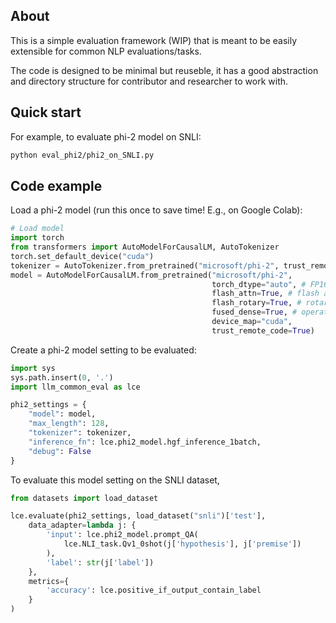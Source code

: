 ## About
This is a simple evaluation framework (WIP) that is meant to be easily extensible for common NLP evaluations/tasks.

The code is designed to be minimal but reuseble, it has a good abstraction and directory structure for contributor and researcher to work with.  

## Quick start
For example, to evaluate phi-2 model on SNLI:
```sh
python eval_phi2/phi2_on_SNLI.py
```

## Code example
Load a phi-2 model (run this once to save time! E.g., on Google Colab):
```py
# Load model
import torch
from transformers import AutoModelForCausalLM, AutoTokenizer
torch.set_default_device("cuda")
tokenizer = AutoTokenizer.from_pretrained("microsoft/phi-2", trust_remote_code=True)
model = AutoModelForCausalLM.from_pretrained("microsoft/phi-2",
                                             torch_dtype="auto", # FP16
                                             flash_attn=True, # flash attention
                                             flash_rotary=True, # rotary embedding w/ flash_attn
                                             fused_dense=True, # operation fusion
                                             device_map="cuda",
                                             trust_remote_code=True)

```

Create a phi-2 model setting to be evaluated:
```py
import sys
sys.path.insert(0, '.')
import llm_common_eval as lce

phi2_settings = {
    "model": model,
    "max_length": 128,
    "tokenizer": tokenizer,
    "inference_fn": lce.phi2_model.hgf_inference_1batch,
    "debug": False
}
```

To evaluate this model setting on the SNLI dataset, 
```py
from datasets import load_dataset

lce.evaluate(phi2_settings, load_dataset("snli")['test'],
    data_adapter=lambda j: {
        'input': lce.phi2_model.prompt_QA(
            lce.NLI_task.Qv1_0shot(j['hypothesis'], j['premise'])
        ),
        'label': str(j['label'])
    },
    metrics={
        'accuracy': lce.positive_if_output_contain_label
    }
)
```
